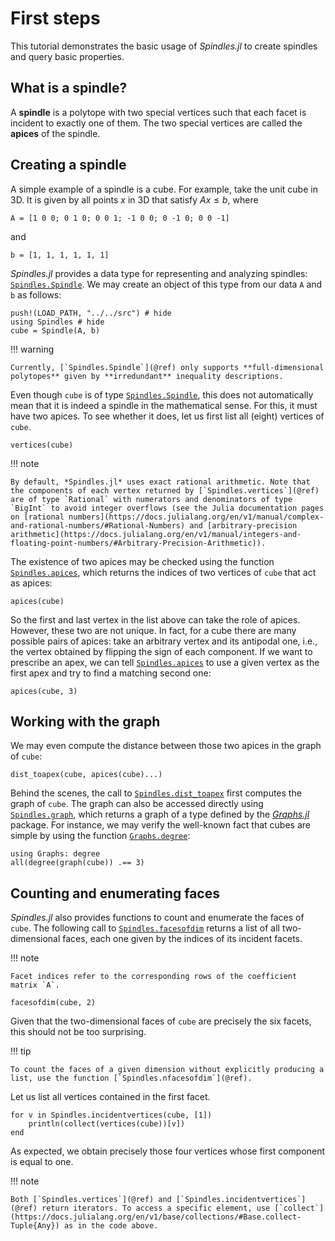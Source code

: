 # First steps
This tutorial demonstrates the basic usage of *Spindles.jl* to create spindles and query basic properties.

## What is a spindle?
A **spindle** is a polytope with two special vertices such that each facet is incident to exactly one of them. The two special vertices are called the **apices** of the spindle.

## Creating a spindle
A simple example of a spindle is a cube. For example, take the unit cube in 3D. It is given by all points $x$ in 3D that satisfy $Ax \le b$, where
```@example cube
A = [1 0 0; 0 1 0; 0 0 1; -1 0 0; 0 -1 0; 0 0 -1]
```
and
```@example cube
b = [1, 1, 1, 1, 1, 1]
```

*Spindles.jl* provides a data type for representing and analyzing spindles: [`Spindles.Spindle`](@ref). We may create an object of this type from our data `A` and `b` as follows:

```@example cube
push!(LOAD_PATH, "../../src") # hide
using Spindles # hide
cube = Spindle(A, b)
```

!!! warning

    Currently, [`Spindles.Spindle`](@ref) only supports **full-dimensional polytopes** given by **irredundant** inequality descriptions.

Even though `cube` is of type [`Spindles.Spindle`](@ref), this does not automatically mean that it is indeed a spindle in the mathematical sense. For this, it must have two apices. To see whether it does, let us first list all (eight) vertices of `cube`.

```@example cube
vertices(cube)
```

!!! note

    By default, *Spindles.jl* uses exact rational arithmetic. Note that the components of each vertex returned by [`Spindles.vertices`](@ref) are of type `Rational` with numerators and denominators of type `BigInt` to avoid integer overflows (see the Julia documentation pages on [rational numbers](https://docs.julialang.org/en/v1/manual/complex-and-rational-numbers/#Rational-Numbers) and [arbitrary-precision arithmetic](https://docs.julialang.org/en/v1/manual/integers-and-floating-point-numbers/#Arbitrary-Precision-Arithmetic)).

The existence of two apices may be checked using the function [`Spindles.apices`](@ref), which returns the indices of two vertices of `cube` that act as apices:

```@example cube
apices(cube)
```

So the first and last vertex in the list above can take the role of apices. However, these two are not unique. In fact, for a cube there are many possible pairs of apices: take an arbitrary vertex and its antipodal one, i.e., the vertex obtained by flipping the sign of each component. If we want to prescribe an apex, we can tell [`Spindles.apices`](@ref) to use a given vertex as the first apex and try to find a matching second one:

```@example cube
apices(cube, 3)
```

## Working with the graph
We may even compute the distance between those two apices in the graph of `cube`:

```@example cube
dist_toapex(cube, apices(cube)...)
```

Behind the scenes, the call to [`Spindles.dist_toapex`](@ref) first computes the graph of `cube`. The graph can also be accessed directly using [`Spindles.graph`](@ref), which returns a graph of a type defined by the [*Graphs.jl*](https://juliagraphs.org/Graphs.jl/) package. 
For instance, we may verify the well-known fact that cubes are simple by using the function [`Graphs.degree`](https://juliagraphs.org/Graphs.jl/stable/core_functions/core/#Graphs.degree):

```@example cube
using Graphs: degree
all(degree(graph(cube)) .== 3)
```

## Counting and enumerating faces
*Spindles.jl* also provides functions to count and enumerate the faces of `cube`. The following call to [`Spindles.facesofdim`](@ref) returns a list of all two-dimensional faces, each one given by the indices of its incident facets.

!!! note

    Facet indices refer to the corresponding rows of the coefficient matrix `A`. 

```@example cube
facesofdim(cube, 2)
```

Given that the two-dimensional faces of `cube` are precisely the six facets, this should not be too surprising. 

!!! tip

    To count the faces of a given dimension without explicitly producing a list, use the function [`Spindles.nfacesofdim`](@ref).

Let us list all vertices contained in the first facet.

```@example cube
for v in Spindles.incidentvertices(cube, [1])
    println(collect(vertices(cube))[v])
end
```

As expected, we obtain precisely those four vertices whose first component is equal to one.

!!! note

    Both [`Spindles.vertices`](@ref) and [`Spindles.incidentvertices`](@ref) return iterators. To access a specific element, use [`collect`](https://docs.julialang.org/en/v1/base/collections/#Base.collect-Tuple{Any}) as in the code above.
